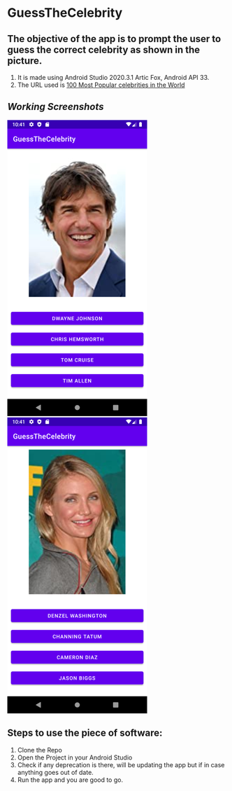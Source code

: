 # GuessTheCelebrity

## The objective of the app is to prompt the user to guess the correct celebrity as shown in the picture.
1. It is made using Android Studio 2020.3.1 Artic Fox, Android API 33.
2. The URL used is [100 Most Popular celebrities in the World](https://www.imdb.com/list/ls052283250/)

## *Working Screenshots*
![Alt](/assets/Screenshot-1.png "Screenshot-1")
![Alt](/assets/Screenshot-2.png "Screenshot-2")

## Steps to use the piece of software:
1. Clone the Repo
2. Open the Project in your Android Studio
3. Check if any deprecation is there, will be updating the app but if in case anything goes out of date.
4. Run the app and you are good to go.
